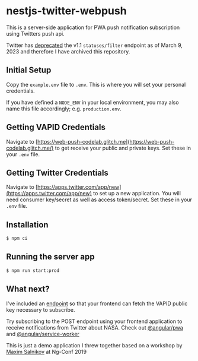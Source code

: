 # nestjs-twitter-webpush

This is a server-side application for PWA push notification subscription using Twitters push api.

Twitter has [deprecated](https://twittercommunity.com/t/announcing-the-deprecation-of-v1-1-statuses-filter-endpoint/182960) the v1.1 `statuses/filter` endpoint as of March 9, 2023 and therefore I have archived this repository.

## Initial Setup

Copy the `example.env` file to `.env`. This is where you will set your personal credentials.

If you have defined a `NODE_ENV` in your local environment, you may also name this file accordingly; e.g. `production.env`.


## Getting VAPID Credentials

Navigate to [https://web-push-codelab.glitch.me](https://web-push-codelab.glitch.me/) to get receive your public and private keys. Set these in your `.env` file.


## Getting Twitter Credentials

Navigate to [https://apps.twitter.com/app/new](https://apps.twitter.com/app/new) to set up a new application. You will need consumer key/secret as well as access token/secret. Set these in your `.env` file.


## Installation

```bash
$ npm ci
```

## Running the server app

```bash
$ npm run start:prod
```

## What next?

I've included an [endpoint](http://localhost:3000/preload) so that your frontend can fetch the VAPID public key necessary to subscribe.

Try subscribing to the POST endpoint using your frontend application to receive notifications from Twitter about NASA. Check out [@angular/pwa](https://angular.io/guide/service-worker-getting-started) and [@angular/service-worker](https://angular.io/api/service-worker)

This is just a demo application I threw together based on a workshop by [Maxim Salnikov](https://github.com/webmaxru) at Ng-Conf 2019
